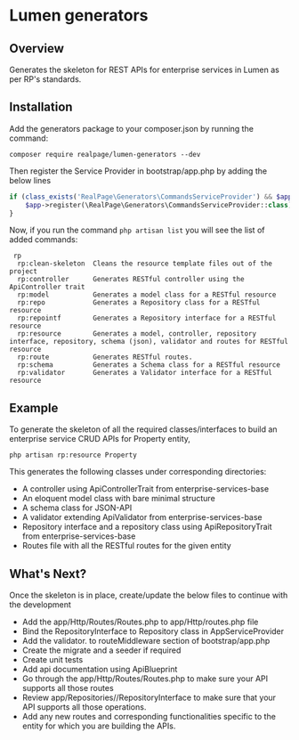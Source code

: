 # Lumen generators

## Overview

Generates the skeleton for REST APIs for enterprise services in Lumen as per RP's standards.

## Installation

Add the generators package to your composer.json by running the command:

`composer require realpage/lumen-generators --dev`

Then register the Service Provider in bootstrap/app.php by adding the below lines

```php
if (class_exists('RealPage\Generators\CommandsServiceProvider') && $app->environment() == 'local') {
    $app->register(\RealPage\Generators\CommandsServiceProvider::class);
}
```
Now, if you run the command `php artisan list` you will see the list of added commands:

```
 rp
  rp:clean-skeleton  Cleans the resource template files out of the project
  rp:controller      Generates RESTful controller using the ApiController trait
  rp:model           Generates a model class for a RESTful resource
  rp:repo            Generates a Repository class for a RESTful resource
  rp:repointf        Generates a Repository interface for a RESTful resource
  rp:resource        Generates a model, controller, repository interface, repository, schema (json), validator and routes for RESTful resource
  rp:route           Generates RESTful routes.
  rp:schema          Generates a Schema class for a RESTful resource
  rp:validator       Generates a Validator interface for a RESTful resource
```

## Example
To generate the skeleton of all the required classes/interfaces to build an enterprise service CRUD APIs for Property entity,

```
php artisan rp:resource Property
```

This generates the following classes under corresponding directories:

- A controller using ApiControllerTrait from enterprise-services-base
- An eloquent model class with bare minimal structure
- A schema class for JSON-API
- A validator extending ApiValidator from enterprise-services-base
- Repository interface and a repository class using ApiRepositoryTrait from enterprise-services-base
- Routes file with all the RESTful routes for the given entity

## What's Next?

Once the skeleton is in place, create/update the below files to continue with the development

- Add the app/Http/Routes/<Entity>Routes.php to app/Http/routes.php file
- Bind the RepositoryInterface to Repository class in AppServiceProvider
- Add the validator.<resourceentity> to routeMiddleware section of bootstrap/app.php
- Create the migrate and a seeder if required
- Create unit tests
- Add api documentation using ApiBlueprint
- Go through the app/Http/Routes/<Entity>Routes.php to make sure your API supports all those routes
- Review app/Repositories/<Entity>/<Entity>RepositoryInterface to make sure that your API supports all those operations.
- Add any new routes and corresponding functionalities specific to the entity for which you are building the APIs.
